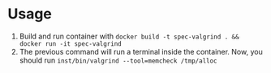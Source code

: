 # Usage
1. Build and run container with `docker build -t spec-valgrind . && docker run -it spec-valgrind`
2. The previous command will run a terminal inside the container. Now, you should run `inst/bin/valgrind --tool=memcheck /tmp/alloc`
